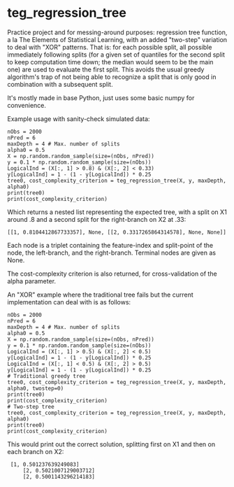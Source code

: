 # teg_regression_tree

Practice project and for messing-around purposes: regression tree function, a la The Elements of Statistical Learning, with an added "two-step" variation to deal with "XOR" patterns. That is: for each possible split, all possible immediately following splits (for a given set of quantiles for the second split to keep computation time down; the median would seem to be the main one) are used to evaluate the first split. This avoids the usual greedy algorithm's trap of not being able to recognize a split that is only good in combination with a subsequent split.

It's mostly made in base Python, just uses some basic numpy for convenience.

Example usage with sanity-check simulated data:
```
nObs = 2000
nPred = 6
maxDepth = 4 # Max. number of splits
alpha0 = 0.5
X = np.random.random_sample(size=(nObs, nPred))
y = 0.1 * np.random.random_sample(size=(nObs))
LogicalInd = (X[:, 1] > 0.8) & (X[:, 2] < 0.33)
y[LogicalInd] = 1 - (1 - y[LogicalInd]) * 0.25
tree0, cost_complexity_criterion = teg_regression_tree(X, y, maxDepth, alpha0)
print(tree0)
print(cost_complexity_criterion)
```
Which returns a nested list representing the expected tree, with a split on X1 around .8 and a second split for the right-branch on X2 at .33:

`[[1, 0.8104412867733357], None, [[2, 0.3317265864314578], None, None]]`

Each node is a triplet containing the feature-index and split-point of the node, the left-branch, and the right-branch. Terminal nodes are given as None.

The cost-complexity criterion is also returned, for cross-validation of the alpha parameter.

An "XOR" example where the traditional tree fails but the current implementation can deal with is as follows:

```
nObs = 2000
nPred = 6
maxDepth = 4 # Max. number of splits
alpha0 = 0.5
X = np.random.random_sample(size=(nObs, nPred))
y = 0.1 * np.random.random_sample(size=(nObs))
LogicalInd = (X[:, 1] > 0.5) & (X[:, 2] < 0.5)
y[LogicalInd] = 1 - (1 - y[LogicalInd]) * 0.25
LogicalInd = (X[:, 1] < 0.5) & (X[:, 2] > 0.5)
y[LogicalInd] = 1 - (1 - y[LogicalInd]) * 0.25
# Traditional greedy tree
tree0, cost_complexity_criterion = teg_regression_tree(X, y, maxDepth, alpha0, twostep=0)
print(tree0)
print(cost_complexity_criterion)
# Two-step tree
tree0, cost_complexity_criterion = teg_regression_tree(X, y, maxDepth, alpha0)
print(tree0)
print(cost_complexity_criterion)
```

This would print out the correct solution, splitting first on X1 and then on each branch on X2:

```
 [1, 0.501237639249083]
	 [2, 0.5021007129003712]
	 [2, 0.5001143296214183]
```
